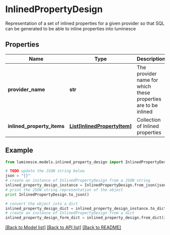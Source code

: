 # InlinedPropertyDesign

Representation of a set of inlined properties for a given provider so that SQL can be generated to be able to inline properties into luminesce

## Properties
Name | Type | Description | Notes
------------ | ------------- | ------------- | -------------
**provider_name** | **str** | The provider name for which these properties are to be inlined | [optional] 
**inlined_property_items** | [**List[InlinedPropertyItem]**](InlinedPropertyItem.md) | Collection of Inlined properties | [optional] 

## Example

```python
from luminesce.models.inlined_property_design import InlinedPropertyDesign

# TODO update the JSON string below
json = "{}"
# create an instance of InlinedPropertyDesign from a JSON string
inlined_property_design_instance = InlinedPropertyDesign.from_json(json)
# print the JSON string representation of the object
print InlinedPropertyDesign.to_json()

# convert the object into a dict
inlined_property_design_dict = inlined_property_design_instance.to_dict()
# create an instance of InlinedPropertyDesign from a dict
inlined_property_design_form_dict = inlined_property_design.from_dict(inlined_property_design_dict)
```
[[Back to Model list]](../README.md#documentation-for-models) [[Back to API list]](../README.md#documentation-for-api-endpoints) [[Back to README]](../README.md)


